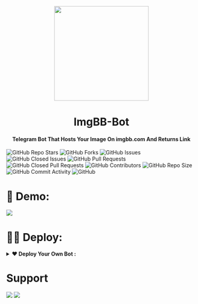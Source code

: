 
<p align="center"><a href="#"><img src="https://pangnote.com/icon/QLkXt3iaKFLiOwdN8.png" width="250"></a></p> 
<h1 align="center"><b>ImgBB-Bot</b></h1>
<h4 align="center">Telegram Bot That Hosts Your Image On imgbb.com And Returns Link</h4>

![GitHub Repo Stars](https://img.shields.io/github/stars/ShreyanshMods/ImgBB-Bot?color=black&style=plastic&logo=github)
![GitHub Forks](https://img.shields.io/github/forks/ShreyanshMods/ImgBB-Bot?color=0000&style=plastic&logo=github)
![GitHub Issues](https://img.shields.io/github/issues/ShreyanshMods/ImgBB-Bot?color=black&style=plastic&logo=github)
![GitHub Closed Issues](https://img.shields.io/github/issues-closed/ShreyanshMods/ImgBB-Bot?color=black&style=plastic&logo=github)
![GitHub Pull Requests](https://img.shields.io/github/issues-pr/ShreyanshMods/ImgBB-Bot?color=black&style=plastic&logo=github)
![GitHub Closed Pull Requests](https://img.shields.io/github/issues-pr-closed/ShreyanshMods/ImgBB-Bot?color=black&style=plastic&logo=github)
![GitHub Contributors](https://img.shields.io/github/contributors/ShreyanshMods/ImgBB-Bot?color=black&style=plastic&logo=github)
![GitHub Repo Size](https://img.shields.io/github/repo-size/ShreyanshMods/ImgBB-Bot?color=black&style=plastic&logo=github)
![GitHub Commit Activity](https://img.shields.io/github/commit-activity/m/ShreyanshMods/ImgBB-Bot?color=black&style=plastic&logo=github)
![GitHub](https://img.shields.io/github/license/ShreyanshMods/ImgBB-Bot?color=black&style=plastic&logo=github)


# 🤖 Demo:
<a href="https://telegram.me/SnapLinkMasterBot"><img src="https://img.shields.io/badge/@SnapLinkMasterBot-1a66ff?style=for-the-badge&logo=telegram&logoColor=white"></a>
# 👨‍💻 Deploy:

<details>	
  <summary><b>❤ Deploy Your Own Bot :</b></summary>

# Star 🌟 Fork 🍴 & Deploy

### -Easy Way
[![Deploy to Koyeb](https://www.koyeb.com/static/images/deploy/button.svg)](https://app.koyeb.com/deploy?name=imgbb-bot&repository=ShreyanshMods%2FImgBB-Bot&branch=main&run_command=python+main.py&instance_type=free&regions=was&ports=8080%3Bhttp%3B%2F&hc_protocol%5B8080%5D=tcp&hc_grace_period%5B8080%5D=5&hc_interval%5B8080%5D=30&hc_restart_limit%5B8080%5D=3&hc_timeout%5B8080%5D=5&hc_path%5B8080%5D=%2F&hc_method%5B8080%5D=get)

### -Self-hosting (For Devs)

```python3
## Clone The Repo
git clone https://github.com/ShreyanshMods/ImgBB-Bot
## Enter The Directory
cd ImgBB-Bot
## Install Requirements
pip3 install -r requirements.txt
## Run The Bot
python3 main.py
```
### -Mandatory Configs 
```
[+] Make Sure You Add All These Mandatory Vars. 
    [-] API_ID:     You can get this value from https://my.telegram.org
    [-] API_HASH :  You can get this value from https://my.telegram.org
    [-] BOT_TOKEN : You can get this value from https://t.me/botfather
    [-] API: You Can Get An API Key From https://api.imgbb.com.
[+] Bot will not work without setting the mandatory vars.
```
</details>


# Support 
<a href="https://telegram.me/Tech_Shreyansh2"><img src="https://img.shields.io/badge/Support_Group-1a66ff?style=for-the-badge&logo=telegram&logoColor=white"></a> <a href="https://telegram.me/Tech_Shreyansh"><img src="https://img.shields.io/badge/Updates_Channel-1a66ff?style=for-the-badge&logo=telegram&logoColor=white"></a>
